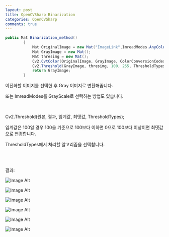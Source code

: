 ```yaml
---
layout: post
title: OpenCVSharp Binarization
categories: OpenCVSharp
comments: true
---
```




```C#
public Mat Binarization_method()
        {
            Mat OriginalImage = new Mat("ImageLink",ImreadModes.AnyColor);
            Mat GrayImage = new Mat();
            Mat thresimg = new Mat();
            Cv2.CvtColor(OriginalImage, GrayImage, ColorConversionCodes.RGB2GRAY);
            Cv2.Threshold(GrayImage, thresimg, 100, 255, ThresholdTypes.Trunc);
            return GrayImage;
        }
```

이진화할 이미지를 선택한 후 Gray 이미지로 변환해줍니다.

또는 ImreadModes를 GrayScale로 선택하는 방법도 있습니다.

<br>

Cv2.Threshold(원본, 결과, 임계값, 최댓값, ThresholdTypes);

임계값은 100일 경우 100을 기준으로 100보다 이하면 0으로 100보다 이상이면 최댓값으로 변경합니다. 

ThresholdTypes에서 처리할 알고리즘을 선택합니다.

<br>

<br>

결과:

![Image Alt ]({{site.url}}/images/Binarization/Binari1.PNG )

![Image Alt ]({{site.url}}/images/Binarization/Binari2.PNG )

![Image Alt ]({{site.url}}/images/Binarization/Binari3.PNG )

![Image Alt ]({{site.url}}/images/Binarization/Binari4.PNG )

![Image Alt ]({{site.url}}/images/Binarization/Binari5.PNG )

![Image Alt ]({{site.url}}/images/Binarization/Binari6.PNG )

<br>